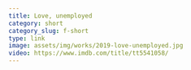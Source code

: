 ```yaml
---
title: Love, unemployed
category: short
category_slug: f-short
type: link
image: assets/img/works/2019-love-unemployed.jpg
video: https://www.imdb.com/title/tt5541058/
---
```

